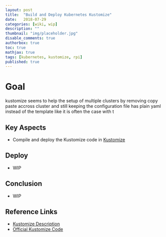 ```yaml
---
layout: post
title:  "Build and Deploy Kubernetes Kustomize"
date:   2018-07-29
categories: [wiki, wip]
description: ""
thumbnail: "img/placeholder.jpg"
disable_comments: true
authorbox: true
toc: true
mathjax: true
tags: [kubernetes, kustomize, rpi]
published: true
---
```


# Goal

kustomize seems to help the setup of multiple clusters by removing copy paste accross cluster
and still keeping the configuration file has plain yaml instead of the template like it 
is often the case with t

## Key Aspects

- Compile and deploy the Kustomize code in [Kustomize](https://github.com/jbrette/kustomize)

## Deploy

- WIP

## Conclusion

- WIP

## Reference Links

- [Kustomize Description](https://kubernetes.io/blog/2018/05/29/introducing-kustomize-template-free-configuration-customization-for-kubernetes/)
- [Official Kustomize Code](https://github.com/kubernetes-sigs/kustomize)


